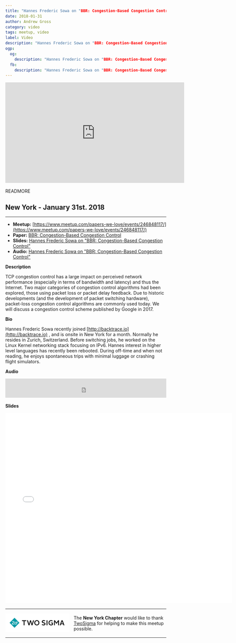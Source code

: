 ```yaml
---
title: "Hannes Frederic Sowa on "BBR: Congestion-Based Congestion Control""
date: 2018-01-31
author: Andrew Gross
category: video
tags: meetup, video
label: Video
description: "Hannes Frederic Sowa on "BBR: Congestion-Based Congestion Control""
ogp:
  og:
    description: "Hannes Frederic Sowa on "BBR: Congestion-Based Congestion Control""
  fb:
    description: "Hannes Frederic Sowa on "BBR: Congestion-Based Congestion Control""
---
```


<iframe class="video" width="560" height="315" src="https://www.youtube.com/embed/__aWbKC7EN8" frameborder="0" allowfullscreen></iframe>

READMORE

## New York - January 31st. 2018

****

* **Meetup:** [https://www.meetup.com/papers-we-love/events/246848117/](https://www.meetup.com/papers-we-love/events/246848117/)
* **Paper:** [BBR: Congestion-Based Congestion Control](https://cacm.acm.org/magazines/2017/2/212428-bbr-congestion-based-congestion-control/fulltext)
* **Slides:** [Hannes Frederic Sowa on "BBR: Congestion-Based Congestion Control"](https://speakerdeck.com/paperswelove/hannes-frederic-sowa-on-bbr-congestion-based-congestion-control)
* **Audio:** [Hannes Frederic Sowa on "BBR: Congestion-Based Congestion Control"](https://www.mixcloud.com/paperswelove/hannes-frederic-sowa-on-bbr-congestion-based-congestion-control/)

**Description**

TCP congestion control has a large impact on perceived network performance (especially in terms of bandwidth and latency) and thus the Internet. Two major categories of congestion control algorithms had been explored, those using packet loss or packet delay feedback. Due to historic developments (and the development of packet switching hardware), packet-loss congestion control algorithms are commonly used today. We will discuss a congestion control scheme published by Google in 2017.

**Bio**

Hannes Frederic Sowa recently joined [http://backtrace.io](http://backtrace.io) , and is onsite in New York for a month. Normally he resides in Zurich, Switzerland. Before switching jobs, he worked on the Linux Kernel networking stack focusing on IPv6. Hannes interest in higher level languages has recently been rebooted. During off-time and when not reading, he enjoys spontaneous trips with minimal luggage or crashing flight simulators.

**Audio**

<iframe width="100%" height="60" src="https://www.mixcloud.com/widget/iframe/?hide_cover=1&mini=1&feed=%2Fpaperswelove%2Fhannes-frederic-sowa-on-bbr-congestion-based-congestion-control%2F" frameborder="0" ></iframe>

**Slides**

<iframe class="video" allowfullscreen="true" allowtransparency="true" frameborder="0" height="596" mozallowfullscreen="true" src="//speakerdeck.com/player/a9b03daab06d4a71b9bcac8a52d7c418" style="border:0; padding:0; margin:0; background:transparent;" webkitallowfullscreen="true" width="710"></iframe>

---

<p style="display: flex; flex-direction: row; justify-content: center; align-items: center;">
<a href="https://www.twosigma.com/"><img src="/images/TwoSigma_RGB.jpg" alt="TwoSigma" title="TwoSigma - Platinum Sponsor of Papers We Love NYC" style="width: 200px; margin: 0 1em 0 0;"></a> <span style="flex: 1;">The <strong>New York Chapter</strong> would like to thank <a href="https://www.twosigma.com">TwoSigma</a> for helping to make this meetup possible.</span>
</p>

---
